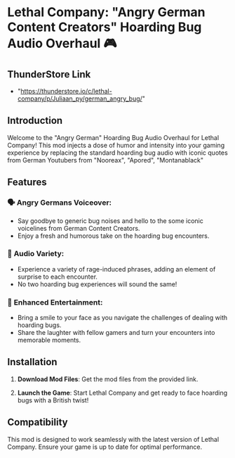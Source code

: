 # Lethal Company: "Angry German Content Creators" Hoarding Bug Audio Overhaul 🎮

## ThunderStore Link

- "https://thunderstore.io/c/lethal-company/p/Juliaan_py/german_angry_bug/"

## Introduction

Welcome to the "Angry German" Hoarding Bug Audio Overhaul for Lethal Company! This mod injects a dose of humor and intensity into your gaming experience by replacing the standard hoarding bug audio with iconic quotes from German Youtubers from "Nooreax", "Apored", "Montanablack"


## Features

### 🗣️ **Angry Germans Voiceover**:

- Say goodbye to generic bug noises and hello to the some iconic voicelines from German Content Creators.
- Enjoy a fresh and humorous take on the hoarding bug encounters.

### 🎉 **Audio Variety**:

- Experience a variety of rage-induced phrases, adding an element of surprise to each encounter.
- No two hoarding bug experiences will sound the same!

### 🤣 **Enhanced Entertainment**:

- Bring a smile to your face as you navigate the challenges of dealing with hoarding bugs.
- Share the laughter with fellow gamers and turn your encounters into memorable moments.

## Installation


1. **Download Mod Files**: Get the mod files from the provided link.

2. **Launch the Game**: Start Lethal Company and get ready to face hoarding bugs with a British twist!

## Compatibility

This mod is designed to work seamlessly with the latest version of Lethal Company. Ensure your game is up to date for optimal performance.
